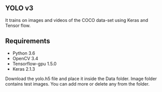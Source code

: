## YOLO v3
It trains on images and videos of the COCO data-set using Keras and Tensor flow.

## Requirements
- Python 3.6
- OpenCV 3.4
- Tensorflow-gpu 1.5.0
- Keras 2.1.3

Download the yolo.h5 file and place it inside the Data folder.
Image folder contains test images. You can add more or delete any from the folder.
